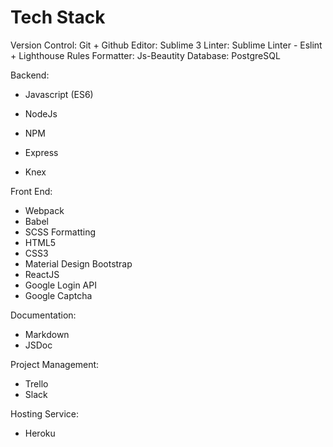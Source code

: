 # Tech Stack

Version Control: Git + Github
Editor: Sublime 3
Linter: Sublime Linter - Eslint  +  Lighthouse Rules
Formatter: Js-Beautity
Database: PostgreSQL

Backend:

- Javascript (ES6)


- NodeJs
- NPM
- Express
- Knex

Front End:

- Webpack
- Babel
- SCSS Formatting
- HTML5
- CSS3
- Material Design Bootstrap
- ReactJS
- Google Login API
- Google Captcha

Documentation:

- Markdown
- JSDoc

Project Management:

- Trello
- Slack

Hosting Service:

- Heroku

